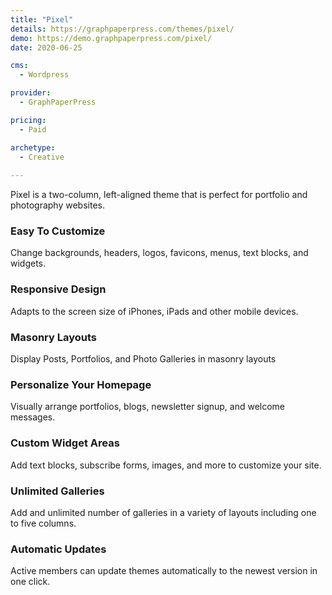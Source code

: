 ```yaml
---
title: "Pixel"
details: https://graphpaperpress.com/themes/pixel/
demo: https://demo.graphpaperpress.com/pixel/
date: 2020-06-25

cms: 
  - Wordpress

provider: 
  - GraphPaperPress

pricing:
  - Paid

archetype:
  - Creative
  
---
```


Pixel is a two-column, left-aligned theme that is perfect for portfolio and photography websites.

### Easy To Customize

Change backgrounds, headers, logos, favicons, menus, text blocks, and widgets.

### Responsive Design

Adapts to the screen size of iPhones, iPads and other mobile devices.

### Masonry Layouts

Display Posts, Portfolios, and Photo Galleries in masonry layouts

### Personalize Your Homepage

Visually arrange portfolios, blogs, newsletter signup, and welcome messages.

### Custom Widget Areas

Add text blocks, subscribe forms, images, and more to customize your site.

### Unlimited Galleries

Add and unlimited number of galleries in a variety of layouts including one to five columns.

### Automatic Updates

Active members can update themes automatically to the newest version in one click.

